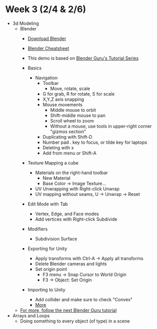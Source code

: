 # Week 3 (2/4 & 2/6)

+ 3d Modeling
  + Blender
    + [Download Blender](https://www.blender.org/download/)
    + [Blender Cheatsheet](../files/blenderguru-cheatsheet.pdf)
    + This demo is based on [Blender Guru's Tutorial Series](https://www.youtube.com/watch?v=TPrnSACiTJ4)
    + Basics
      + Navigation
        + Toolbar
          + Move, rotate, scale
        + G for grab, R for rotate, S for scale
        + X,Y,Z axis snapping
        + Mouse movements
          + Middle mouse to orbit
          + Shift-middle mouse to pan
          + Scroll wheel to zoom
          + Without a mouse, use tools in upper-right corner "gizmos section"
        + Duplicating with Shift-D
        + Number pad . key to focus, or tilde key for laptops
        + Deleting with x
        + Add from menu or Shift-A
    + Texture Mapping a cube
      + Materials on the right-hand toolbar
        + New Material
        + Base Color -> Image Texture...
      + UV Unwrapping with Right-click Unwrap
      + UV mapping without seams, U -> Unwrap -> Reset

    + Edit Mode with Tab
      + Vertex, Edge, and Face modes
      + Add vertices with Right-click Subdivide
    + Modifiers
      + Subdivision Surface

    + Exporting for Unity
      + Apply transforms with Ctrl-A -> Apply all transforms
      + Delete Blender cameras and lights
      + Set origin point
        + F3 menu -> Snap Cursor to World Origin
        + F3 -> Object: Set Origin

    + Importing to Unity
      + Add collider and make sure to check "Convex"
      + [More](https://gamedevacademy.org/how-to-import-blender-models-into-unity-your-one-stop-guide/)
  + [For more, follow the next Blender Guru tutorial](https://www.youtube.com/watch?v=RaT-uG5wgUw)
+ Arrays and Loops
  + Doing something to every object (of type) in a scene
